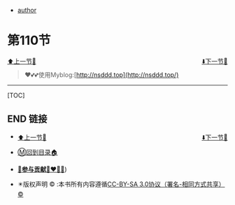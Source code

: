 + [author](elmetJS)

# 第110节

<div><a href = '109.md' style='float:left'>⬆️上一节🔗</a><a href = '111.md' style='float: right'>⬇️下一节🔗</a></div>
<br>

> ❤️💕💕使用Myblog:[http://nsddd.top](http://nsddd.top/)

---
[TOC]





## END 链接
<ul><li><div><a href = '109.md' style='float:left'>⬆️上一节🔗</a><a href = '111.md' style='float: right'>⬇️下一节🔗</a></div></li></ul>

+ [Ⓜ️回到目录🏠](../README.md)

+ [**🫵参与贡献💞❤️‍🔥💖**](https://nsddd.top/archives/contributors))

+ ✴️版权声明 &copy; :本书所有内容遵循[CC-BY-SA 3.0协议（署名-相同方式共享）&copy;](http://zh.wikipedia.org/wiki/Wikipedia:CC-by-sa-3.0协议文本) 

